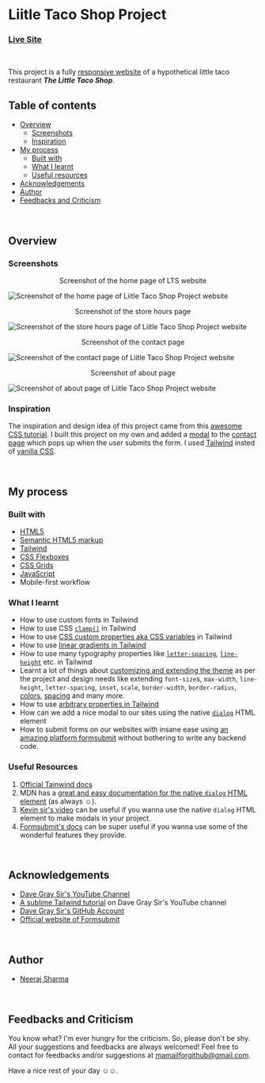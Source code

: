 # Liitle Taco Shop Project

### [Live Site]()
&nbsp;

This project is a fully [responsive website](https://en.wikipedia.org/wiki/Responsive_web_design) of a hypothetical little taco restaurant _**The Little Taco Shop**_.

## Table of contents

- [Overview](#overview)
  - [Screenshots](#screenshots)
  - [Inspiration](#inspiration)
- [My process](#my-process)
  - [Built with](#built-with)
  - [What I learnt](#what-i-learnt)
  - [Useful resources](#useful-resources)
- [Acknowledgements](#acknowledgements)
- [Author](#author)
- [Feedbacks and Criticism](#feedbacks-and-criticism)

&nbsp;

## Overview

### Screenshots

<p align="center">Screenshot of the home page of LTS website</p>

![Screenshot of the home page of Liitle Taco Shop Project website](https://www.linkpicture.com/q/home_page_screenshot.png)

<p align="center">Screenshot of the store hours page</p>

![Screenshot of the store hours page of Liitle Taco Shop Project website](https://www.linkpicture.com/q/hours_page_screenshot.png)

<p align="center">Screenshot of the contact page</p>

![Screenshot of the contact page of Liitle Taco Shop Project website](https://www.linkpicture.com/q/contact_page_screenshot.png)

<p align="center">Screenshot of about page</p>

![Screenshot of about page of Liitle Taco Shop Project website](https://www.linkpicture.com/q/abt_page_screeshot.png)
&nbsp;

### Inspiration

The inspiration and design idea of this project came from this [awesome CSS tutorial](https://www.youtube.com/watch?v=n4R2E7O-Ngo). I built this project on my own and added a [modal](https://en.wikipedia.org/wiki/Modal_window) to the [contact page]() which pops up when the user submits the form. I used [Tailwind](https://en.wikipedia.org/wiki/Tailwind_CSS) insted of [vanilla CSS](https://en.wikipedia.org/wiki/CSS).

&nbsp;

## My process

### Built with

- [HTML5](https://en.wikipedia.org/wiki/HTML)
- [Semantic HTML5 markup](https://en.wikipedia.org/wiki/HTML#Semantic_HTML)
- [Tailwind](https://en.wikipedia.org/wiki/Tailwind_CSS)
- [CSS Flexboxes](https://en.wikipedia.org/wiki/CSS_Flexible_Box_Layout)
- [CSS Grids](https://en.wikipedia.org/wiki/CSS_grid_layout)
- [JavaScript](https://en.wikipedia.org/wiki/JavaScript)
- Mobile-first workflow

### What I learnt

- How to use custom fonts in Tailwind
- How to use CSS [`clamp()`](https://developer.mozilla.org/en-US/docs/Web/CSS/clamp) in Tailwind
- How to use [CSS custom properties aka CSS variables](https://developer.mozilla.org/en-US/docs/Web/CSS/Using_CSS_custom_properties) in Tailwind
- How to use [linear gradients in Tailwind](https://tailwindcss.com/docs/background-image)
- How to use many typography properties like [`letter-spacing`](https://tailwindcss.com/docs/letter-spacing), [`line-height`](https://tailwindcss.com/docs/line-height) etc. in Tailwind
- Learnt a lot of things about [customizing and extending the theme](https://tailwindcss.com/docs/theme) as per the project and design needs like extending `font-size`s, `max-width`, `line-height`, `letter-spacing`, `inset`, `scale`, `border-width`, `border-radius`, [colors](https://tailwindcss.com/docs/customizing-colors), [spacing](https://tailwindcss.com/docs/customizing-spacing) and many more.
- How to use [arbitrary properties in Tailwind](https://tailwindcss.com/docs/adding-custom-styles#arbitrary-properties)
- How can we add a nice modal to our sites using the native [`dialog`](https://developer.mozilla.org/en-US/docs/Web/HTML/Element/dialog) HTML element
- How to submit forms on our websites with insane ease using [an amazing platform formsubmit](https://formsubmit.co/) without bothering to write any backend code.

### Useful Resources

1. [Official Tainwind docs](https://tailwindcss.com/)
1. MDN has a [great and easy documentation for the native `dialog` HTML element](https://developer.mozilla.org/en-US/docs/Web/HTML/Element/dialog) (as always ☺️).
1. [Kevin sir's video](https://www.youtube.com/watch?v=TAB_v6yBXIE) can be useful if you wanna use the native `dialog` HTML element to make modals in your project.
1. [Formsubmit's docs](https://formsubmit.co/documentation) can be super useful if you wanna use some of the wonderful features they provide.

&nbsp;

## Acknowledgements

- [Dave Gray Sir's YouTube Channel](https://www.youtube.com/c/DaveGrayTeachesCode)
- [A sublime Tailwind tutorial](https://www.youtube.com/watch?v=lCxcTsOHrjo) on Dave Gray Sir's YouTube channel
- [Dave Gray Sir's GitHub Account](https://github.com/gitdagray) 
- [Official website of Formsubmit](https://formsubmit.co/)

&nbsp;

## Author

- [Neeraj Sharma](https://github.com/NeerajLoserSharma)

&nbsp;


## Feedbacks and Criticism

You know what? I'm ever hungry for the criticism. So, please don't be shy. All your suggestions and feedbacks are always welcomed! Feel free to contact for feedbacks and/or suggestions at mamailforgithub@gmail.com.

Have a nice rest of your day ☺️☺️.
